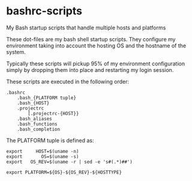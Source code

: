 # bashrc-scripts

My Bash startup scripts that handle multiple hosts and platforms

These dot-files are my bash shell startup scripts. They configure my environment
taking into account the hosting OS and the hostname of the system.

Typically these scripts will pickup 95% of my environment configuration simply by
dropping them into place and restarting my login session.

These scripts are executed in the following order:

	.bashrc
		.bash_{PLATFORM tuple}
		.bash_{HOST}
		.projectrc
			[.projectrc-{HOST}}
		.bash_aliases
		.bash_functions
		.bash_completion	


The PLATFORM tuple is defined as:

	export     HOST=$(uname -n)
	export       OS=$(uname -s)
	export   OS_REV=$(uname -r | sed -e 's#(.*)##')

	export PLATFORM=${OS}-${OS_REV}-${HOSTTYPE}


